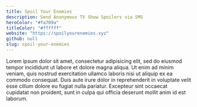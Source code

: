 ```yaml
---
title: Spoil Your Enemies
description: Send Anonymous TV Show Spoilers via SMS
heroColor: "#fa709a"
titleColor: "#ffffff"
website: "https://spoilyourenemies.xyz"
github: null
slug: spoil-your-enemies
---
```


Lorem ipsum dolor sit amet, consectetur adipisicing elit, sed do eiusmod tempor incididunt ut labore et dolore magna aliqua. Ut enim ad minim veniam, quis nostrud exercitation ullamco laboris nisi ut aliquip ex ea commodo consequat. Duis aute irure dolor in reprehenderit in voluptate velit esse cillum dolore eu fugiat nulla pariatur. Excepteur sint occaecat cupidatat non proident, sunt in culpa qui officia deserunt mollit anim id est laborum.
